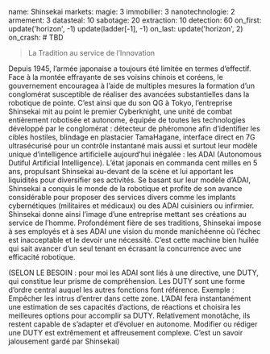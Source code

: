 name: Shinsekai
markets:
    magie: 3
    immobilier: 3
    nanotechnologie: 2
    armement: 3
datasteal: 10
sabotage: 20
extraction: 10
detection: 60
on_first:
    update('horizon', -1)
    update(ladder[-1], -1)
on_last:
    update('horizon', 2)
on_crash:
    # TBD

> La Tradition au service de l’Innovation

Depuis 1945, l’armée japonaise a toujours été limitée en termes d’effectif. Face à la montée effrayante de ses voisins chinois et coréens, le gouvernement encouragea à l’aide de multiples mesures la formation d’un conglomérat susceptible de réaliser des avancées substantielles dans la robotique de pointe. C’est ainsi que du son QG à Tokyo, l’entreprise Shinsekai mit au point le premier Cyberknight, une unité de combat entièrement robotisée et autonome, équipée de toutes les technologies développé par le conglomérat : détecteur de phéromone afin d’identifier les cibles hostiles, blindage en plastacier TamaHagane, interface direct en 7G ultrasécurisé pour un contrôle instantané  mais aussi et surtout leur modèle unique d’intelligence artificielle aujourd’hui inégalée : les ADAI (Autonomous Dutiful Artificial Intelligence). L’état japonais en commanda cent milles en 5 ans, propulsant Shinsekai au-devant de la scène et lui apportant les liquidités pour diversifier ses activités. Se basant sur leur modèle d’ADAI, Shinsekai a conquis le monde de la robotique et profite de son avance considérable pour proposer des services divers comme les implants cybernétiques (militaires et médicaux) ou des ADAI cuisiniers ou infirmier. Shinsekai donne ainsi l’image d’une entreprise mettant ses créations au service de l’homme. Profondément fière de ses traditions, Shinsekai impose à ses employés et à ses ADAI  une vision du monde manichéenne où l’échec est inacceptable et le devoir une nécessité. C’est cette machine bien huilée qui sait avancer d’un seul tenant en écrasant la concurrence avec une efficacité robotique.

(SELON LE BESOIN : pour moi les ADAI sont liés à une directive, une DUTY, qui constitue leur prisme de compréhension. Les DUTY sont une forme d’ordre central auquel les autres fonctions font référence. Exemple : Empêcher les intrus d’entrer dans cette zone. L’ADAI fera instantanément une estimation de ses capacités d’actions, de réactions et choisira les meilleures options pour accomplir sa DUTY. Relativement monotâche, ils restent capable de s’adapter et d’évoluer en autonome. Modifier ou rédiger une DUTY est extrêmement et affreusement complexe. C’est un savoir jalousement gardé par Shinsekai)
